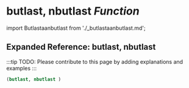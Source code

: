 # **butlast, nbutlast** *Function*

import Butlastaanbutlast from './_butlastaanbutlast.md';

<Butlastaanbutlast />

## Expanded Reference: butlast, nbutlast

:::tip
TODO: Please contribute to this page by adding explanations and examples
:::

```lisp
(butlast, nbutlast )
```
